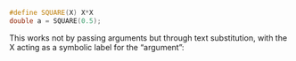 ```cpp
#define SQUARE(X) X*X
double a = SQUARE(0.5);
```

This works not by passing arguments but through text substitution, with the X acting as a symbolic label for the “argument”: